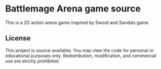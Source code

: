 # Battlemage Arena game source
 This is a 2D action arena game inspired by Sword and Sandals game

## License
This project is source-available. You may view the code for personal or educational purposes only. Redistribution, modification, and commercial use are strictly prohibited.
